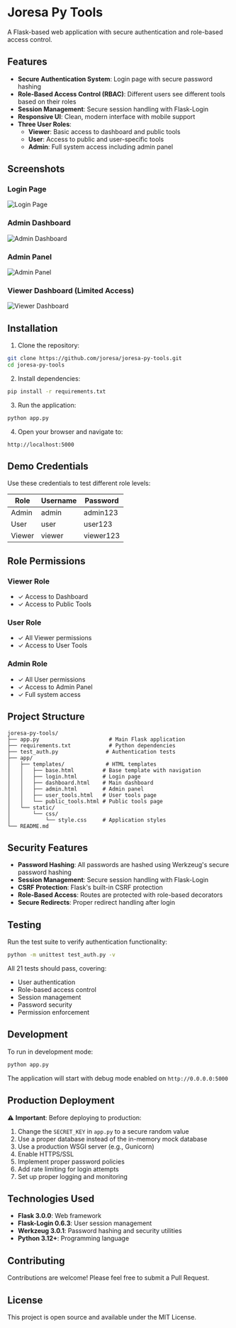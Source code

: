 # Joresa Py Tools

A Flask-based web application with secure authentication and role-based access control.

## Features

- **Secure Authentication System**: Login page with secure password hashing
- **Role-Based Access Control (RBAC)**: Different users see different tools based on their roles
- **Session Management**: Secure session handling with Flask-Login
- **Responsive UI**: Clean, modern interface with mobile support
- **Three User Roles**:
  - **Viewer**: Basic access to dashboard and public tools
  - **User**: Access to public and user-specific tools
  - **Admin**: Full system access including admin panel

## Screenshots

### Login Page
![Login Page](https://github.com/user-attachments/assets/1a53db5e-35c6-4e67-b484-db87b3de216c)

### Admin Dashboard
![Admin Dashboard](https://github.com/user-attachments/assets/d1b14262-7ba7-4834-9e4b-06efa2aef81b)

### Admin Panel
![Admin Panel](https://github.com/user-attachments/assets/934b0e2d-f1eb-4aa1-be07-02d267ae658a)

### Viewer Dashboard (Limited Access)
![Viewer Dashboard](https://github.com/user-attachments/assets/f8c053cc-9d6c-4bd3-95c3-097640a46205)

## Installation

1. Clone the repository:
```bash
git clone https://github.com/joresa/joresa-py-tools.git
cd joresa-py-tools
```

2. Install dependencies:
```bash
pip install -r requirements.txt
```

3. Run the application:
```bash
python app.py
```

4. Open your browser and navigate to:
```
http://localhost:5000
```

## Demo Credentials

Use these credentials to test different role levels:

| Role | Username | Password |
|------|----------|----------|
| Admin | admin | admin123 |
| User | user | user123 |
| Viewer | viewer | viewer123 |

## Role Permissions

### Viewer Role
- ✓ Access to Dashboard
- ✓ Access to Public Tools

### User Role
- ✓ All Viewer permissions
- ✓ Access to User Tools

### Admin Role
- ✓ All User permissions
- ✓ Access to Admin Panel
- ✓ Full system access

## Project Structure

```
joresa-py-tools/
├── app.py                      # Main Flask application
├── requirements.txt            # Python dependencies
├── test_auth.py               # Authentication tests
├── app/
│   ├── templates/             # HTML templates
│   │   ├── base.html         # Base template with navigation
│   │   ├── login.html        # Login page
│   │   ├── dashboard.html    # Main dashboard
│   │   ├── admin.html        # Admin panel
│   │   ├── user_tools.html   # User tools page
│   │   └── public_tools.html # Public tools page
│   └── static/
│       └── css/
│           └── style.css     # Application styles
└── README.md
```

## Security Features

- **Password Hashing**: All passwords are hashed using Werkzeug's secure password hashing
- **Session Management**: Secure session handling with Flask-Login
- **CSRF Protection**: Flask's built-in CSRF protection
- **Role-Based Access**: Routes are protected with role-based decorators
- **Secure Redirects**: Proper redirect handling after login

## Testing

Run the test suite to verify authentication functionality:

```bash
python -m unittest test_auth.py -v
```

All 21 tests should pass, covering:
- User authentication
- Role-based access control
- Session management
- Password security
- Permission enforcement

## Development

To run in development mode:

```bash
python app.py
```

The application will start with debug mode enabled on `http://0.0.0.0:5000`

## Production Deployment

⚠️ **Important**: Before deploying to production:

1. Change the `SECRET_KEY` in `app.py` to a secure random value
2. Use a proper database instead of the in-memory mock database
3. Use a production WSGI server (e.g., Gunicorn)
4. Enable HTTPS/SSL
5. Implement proper password policies
6. Add rate limiting for login attempts
7. Set up proper logging and monitoring

## Technologies Used

- **Flask 3.0.0**: Web framework
- **Flask-Login 0.6.3**: User session management
- **Werkzeug 3.0.1**: Password hashing and security utilities
- **Python 3.12+**: Programming language

## Contributing

Contributions are welcome! Please feel free to submit a Pull Request.

## License

This project is open source and available under the MIT License.